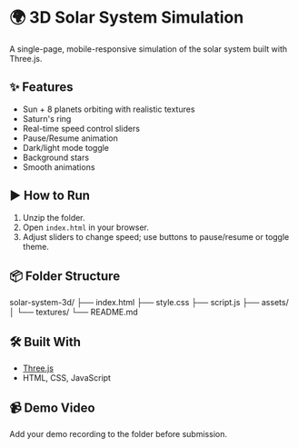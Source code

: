 # 🌍 3D Solar System Simulation

A single-page, mobile-responsive simulation of the solar system built with Three.js.

## ✨ Features
- Sun + 8 planets orbiting with realistic textures
- Saturn's ring
- Real-time speed control sliders
- Pause/Resume animation
- Dark/light mode toggle
- Background stars
- Smooth animations

## ▶️ How to Run
1. Unzip the folder.
2. Open `index.html` in your browser.
3. Adjust sliders to change speed; use buttons to pause/resume or toggle theme.

## 📦 Folder Structure
solar-system-3d/
├── index.html
├── style.css
├── script.js
├── assets/
│   └── textures/
└── README.md

## 🛠 Built With
- [Three.js](https://threejs.org/)
- HTML, CSS, JavaScript

## 📹 Demo Video
Add your demo recording to the folder before submission.
